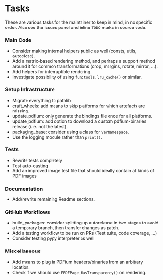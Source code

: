 <!-- SPDX-FileCopyrightText: 2023 geisserml <geisserml@gmail.com> -->
<!-- SPDX-License-Identifier: CC-BY-4.0 -->

# Tasks

These are various tasks for the maintainer to keep in mind, in no specific order.
Also see the issues panel and inline `TODO` marks in source code.

### Main Code
* Consider making internal helpers public as well (consts, utils, autoclose).
* Add a matrix-based rendering method, and perhaps a support method around it for common transformations (crop, margins, rotate, mirror, ...).
* Add helpers for interruptible rendering.
* Investigate possibility of using `functools.lru_cache()` or similar.

### Setup Infrastructure
* Migrate everything to pathlib
* craft_wheels: add means to skip platforms for which artefacts are missing.
* update_pdfium: only generate the bindings file once for all platforms.
* update_pdfium: add option to download a custom pdfium-binaries release (i. e. not the latest).
* packaging_base: consider using a class for `VerNamespace`.
* Use the logging module rather than `print()`.

### Tests
* Rewrite tests completely
* Test auto-casting
* Add an improved image test file that should ideally contain all kinds of PDF images

### Documentation
* Add/rewrite remaining Readme sections.

### GitHub Workflows
* build_packages: consider splitting up autorelease in two stages to avoid a temporary branch, then transfer changes as patch.
* Add a testing workflow to be run on PRs (Test suite, code coverage, ...)
* Consider testing pypy interpreter as well

### Miscellaneous
* Add means to plug in PDFium headers/binaries from an arbitrary location.
* Check if we should use `FPDFPage_HasTransparency()` on rendering.
